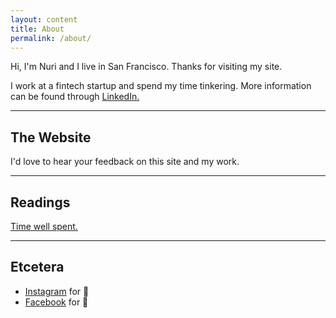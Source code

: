 ```yaml
---
layout: content
title: About
permalink: /about/
---
```

Hi, I'm Nuri and I live in San Francisco. Thanks for visiting my site.

I work at a fintech startup and spend my time tinkering. More information can be found through <a href="https://www.linkedin.com/in/nuri-chang/" data-proofer-ignore>LinkedIn.</a>

----

## The Website
I'd love to hear your feedback on this site and my work.

----

## Readings
<a href="https://hinuri.github.io/blog/2019/10/books.html">Time well spent.</a>

----

## Etcetera

- [Instagram](https://www.instagram.com/) for 📸
- [Facebook](https://www.facebook.com/) for 🕺

